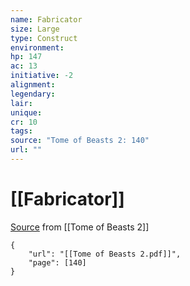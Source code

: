 ```yaml
---
name: Fabricator
size: Large
type: Construct
environment: 
hp: 147
ac: 13
initiative: -2
alignment: 
legendary: 
lair: 
unique: 
cr: 10
tags: 
source: "Tome of Beasts 2: 140"
url: ""
---
```

# [[Fabricator]]

[Source](zotero://open-pdf/library/items/9UQIAB6R?page=140) from [[Tome of Beasts 2]]

```pdf
{
	"url": "[[Tome of Beasts 2.pdf]]",
	"page": [140]
}
```

